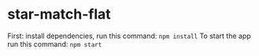 # star-match-flat

First: install dependencies, run this command: `npm install`
To start the app run this command: `npm start`